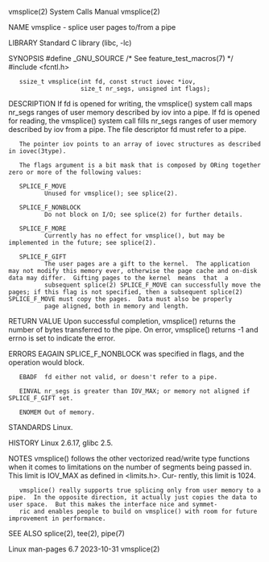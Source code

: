 vmsplice(2)                                                                                 System Calls Manual                                                                                 vmsplice(2)

NAME
       vmsplice - splice user pages to/from a pipe

LIBRARY
       Standard C library (libc, -lc)

SYNOPSIS
       #define _GNU_SOURCE         /* See feature_test_macros(7) */
       #include <fcntl.h>

       ssize_t vmsplice(int fd, const struct iovec *iov,
                        size_t nr_segs, unsigned int flags);

DESCRIPTION
       If  fd  is  opened  for  writing, the vmsplice() system call maps nr_segs ranges of user memory described by iov into a pipe.  If fd is opened for reading, the vmsplice() system call fills nr_segs
       ranges of user memory described by iov from a pipe.  The file descriptor fd must refer to a pipe.

       The pointer iov points to an array of iovec structures as described in iovec(3type).

       The flags argument is a bit mask that is composed by ORing together zero or more of the following values:

       SPLICE_F_MOVE
              Unused for vmsplice(); see splice(2).

       SPLICE_F_NONBLOCK
              Do not block on I/O; see splice(2) for further details.

       SPLICE_F_MORE
              Currently has no effect for vmsplice(), but may be implemented in the future; see splice(2).

       SPLICE_F_GIFT
              The user pages are a gift to the kernel.  The application may not modify this memory ever, otherwise the page cache and on-disk data may differ.  Gifting pages to the kernel  means  that  a
              subsequent splice(2) SPLICE_F_MOVE can successfully move the pages; if this flag is not specified, then a subsequent splice(2) SPLICE_F_MOVE must copy the pages.  Data must also be properly
              page aligned, both in memory and length.

RETURN VALUE
       Upon successful completion, vmsplice() returns the number of bytes transferred to the pipe.  On error, vmsplice() returns -1 and errno is set to indicate the error.

ERRORS
       EAGAIN SPLICE_F_NONBLOCK was specified in flags, and the operation would block.

       EBADF  fd either not valid, or doesn't refer to a pipe.

       EINVAL nr_segs is greater than IOV_MAX; or memory not aligned if SPLICE_F_GIFT set.

       ENOMEM Out of memory.

STANDARDS
       Linux.

HISTORY
       Linux 2.6.17, glibc 2.5.

NOTES
       vmsplice()  follows  the  other  vectorized read/write type functions when it comes to limitations on the number of segments being passed in.  This limit is IOV_MAX as defined in <limits.h>.  Cur‐
       rently, this limit is 1024.

       vmsplice() really supports true splicing only from user memory to a pipe.  In the opposite direction, it actually just copies the data to user space.  But this makes the interface nice and symmet‐
       ric and enables people to build on vmsplice() with room for future improvement in performance.

SEE ALSO
       splice(2), tee(2), pipe(7)

Linux man-pages 6.7                                                                              2023-10-31                                                                                     vmsplice(2)
